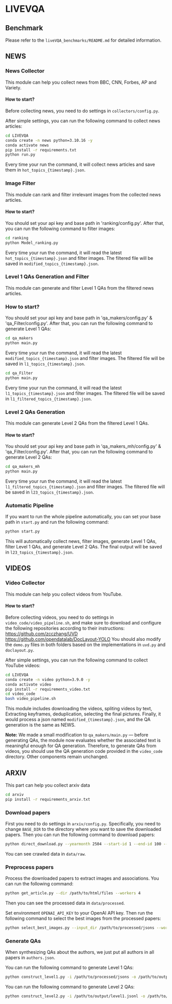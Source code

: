 # LIVEVQA

## Benchmark

Please refer to the `liveVQA_benchmarks/README.md` for detailed information.

## NEWS

### News Collector

This module can help you collect news from BBC, CNN, Forbes, AP and Variety.

#### How to start?

Before collecting news, you need to do settings in `collectors/config.py`.

After simple settings, you can run the following command to collect news articles:

```bash
cd LIVEVQA
conda create -n news python=3.10.16 -y
conda activate news
pip install -r requirements.txt
python run.py
```

Every time your run the command, it will collect news articles and save them in `hot_topics_{timestamp}.json`.

### Image Filter

This module can rank and filter irrelevant images from the collected news articles.

#### How to start?

You should set your api key and base path in 'ranking/config.py'. After that, you can run the following command to filter images:

```bash
cd ranking
python Model_ranking.py
```

Every time your run the command, it will read the latest `hot_topics_{timestamp}.json` and filter images. The filtered file will be saved in `modified_topics_{timestamp}.json`.

### Level 1 QAs Generation and Filter

This module can generate and filter Level 1 QAs from the filtered news articles.

### How to start?

You should set your api key and base path in 'qa_makers/config.py' & 'qa_Filter/config.py'. After that, you can run the following command to generate Level 1 QAs:

```bash
cd qa_makers
python main.py
```

Every time your run the command, it will read the latest `modified_topics_{timestamp}.json` and filter images. The filtered file will be saved in `l1_topics_{timestamp}.json`.

```bash
cd qa_Filter
python main.py
```

Every time your run the command, it will read the latest `l1_topics_{timestamp}.json` and filter images. The filtered file will be saved in `l1_filtered_topics_{timestamp}.json`.

### Level 2 QAs Generation

This module can generate Level 2 QAs from the filtered Level 1 QAs.

#### How to start?

You should set your api key and base path in 'qa_makers_mh/config.py' & 'qa_Filter/config.py'. After that, you can run the following command to generate Level 2 QAs:

```bash
cd qa_makers_mh
python main.py
```
Every time your run the command, it will read the latest `l1_filtered_topics_{timestamp}.json` and filter images. The filtered file will be saved in `l23_topics_{timestamp}.json`.

### Automatic Pipeline

If you want to run the whole pipeline automatically, you can set your base path in `start.py` and run the following command:

```bash
python start.py
```

This will automatically collect news, filter images, generate Level 1 QAs, filter Level 1 QAs, and generate Level 2 QAs. The final output will be saved in `l23_topics_{timestamp}.json`.


## VIDEOS

### Video Collector

This module can help you collect videos from YouTube.

#### How to start?

Before collecting videos, you need to do settings in `video_code/video_pipeline.sh`, and make sure to download and configure the following repositories according to their instructions: 
https://github.com/zcczhang/UVD
https://github.com/opendatalab/DocLayout-YOLO
You should also modify the `demo.py` files in both folders based on the implementations in `uvd.py` and `doclayout.py`.

After simple settings, you can run the following command to collect YouTube videos:


```bash
cd LIVEVQA
conda create -n video python=3.9.0 -y
conda activate video
pip install -r requirements_video.txt
cd video_code
bash video_pipeline.sh
```
This module includes downloading the videos, spliting videos by text, Extracting keyframes, deduplication, selecting the final pictures. Finally, it would process a json named `modified_{timestamp}.json`, and the QA generation is the same as NEWS.

**Note:** We made a small modification to `qa_makers/main.py` — before generating QAs, the module now evaluates whether the associated text is meaningful enough for QA generation. Therefore, to generate QAs from videos, you should use the QA generation code provided in the `video_code` directory. Other components remain unchanged.


## ARXIV

This part can help you collect arxiv data

```bash
cd arxiv
pip install -r requirements_arxiv.txt
```

### Download papers

First you need to do settings in `arxiv/config.py`. Specifically, you need to change `BASE_DIR` to the directory where you want to save the downloaded papers. Then you can run the following command to download papers:

```bash
python direct_download.py --yearmonth 2504 --start-id 1 --end-id 100 --concurrent 5 --processes 4
```

You can see crawled data in `data/raw`.

### Preprocess papers

Process the downloaded papers to extract images and associations. You can run the following command:

```bash
python get_article.py --dir /path/to/html/files --workers 4
```

Then you can see the processed data in `data/processed`.

Set environment `OPENAI_API_KEY` to your OpenAI API key. Then run the following command to select the best images from the processed papers:

```bash
python select_best_images.py --input_dir /path/to/processed/jsons --workers 4 --start_index 0 --end_index 100
```

### Generate QAs

When synthesizing QAs about the authors, we just put all authors in all papers in `authors.json`.

You can run the following command to generate Level 1 QAs:

```bash
python construct_level1.py -i /path/to/processed/jsons -o /path/to/output/level1.jsonl --workers 4
```

You can run the following command to generate Level 2 QAs:

```bash
python construct_level2.py -i /path/to/output/level1.jsonl -o /path/to/output/level2.jsonl --processes 4
```